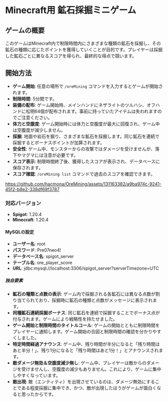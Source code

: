 # Minecraft用 鉱石採掘ミニゲーム

## ゲームの概要
このゲームはMinecraft内で制限時間内にさまざまな種類の鉱石を採掘し、その鉱石の種類に応じたポイントを獲得していくことが目的です。プレイヤーは採掘した鉱石ごとに異なるスコアを得られ、最終的な得点で競います。

## 開始方法
- **ゲーム開始**: 任意の場所で `/oreMining` コマンドを入力するとゲームが開始されます。
- **制限時間**: 5分間です。
- **装備の配布**: ゲーム開始時、メインハンドにネザライトのツルハシ、オフハンドに松明64個が配布されます。事前に持っていたアイテムは失われますのでご注意ください。
- **体力と空腹度**: ゲーム開始時には体力と空腹度が最大に回復され、ゲーム中は空腹度が減少しません。
- **採掘**: 地面や岩石を掘り、さまざまな鉱石を採掘します。同じ鉱石を連続で採掘するとボーナスポイントが加算されます。
- **安全性**: ゲーム中、モンスターからの攻撃ではダメージを受けませんが、落下やマグマには注意が必要です。
- **スコア表示**: 制限時間終了後、獲得したスコアが表示され、データベースに保存されます。
- **スコア確認**: `/oreMining list` コマンドで過去のスコアを確認できます。


https://github.com/hacmona/OreMining/assets/131163382/a9ba974c-9241-45f2-b8e2-338df69f3787


### 対応バージョン
- **Spigot**: 1.20.4
- **Minecraft**: 1.20.4

#### MySQLの設定
- **ユーザー名**: root
- **パスワード**: Pre07neo4!
- **データベース名**: spigot_server
- **テーブル名**: ore_player_score
- **URL**: jdbc:mysql://localhost:3306/spigot_server?serverTimezone=UTC

##### 独自要素
- **鉱石の種類と点数の表示**: ゲーム内で採掘される各鉱石には異なる点数が割り当てられており、採掘時に鉱石の種類と点数がメッセージに表示されます。
- **同種鉱石連続採掘ボーナス**: 同じ鉱石を連続で採掘することでボーナス点が付与されます。ゲームにより戦略性を持たせました。
- **ゲーム開始と制限時間のタイトルコール**: ゲームの開始とともに制限時間をプレイヤーに通知します。ゲーム開始の合図と制限時間の確認を分かりやすくしました。
- **特定時間経過アナウンス**: ゲーム中、残り時間が半分になると「残り時間はあと半分！」、残り1分になると「残り時間はあと1分！」とアナウンスされます。
- **敵ダメージ無効＆空腹度減少無し**: ゲーム中、プレイヤーは敵からのダメージを受けませんし、空腹度の減少もありません。これにより、ゲームに集中しやすくなっています。
- **敵出現**: 敵（エンティティ）を出現させているのは、ダメージ無効にすることである程度採掘に集中でき、かつ、敵が出現したほうがゲームが面白くなると思ったからです。
